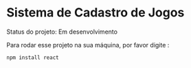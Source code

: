 <h1>Sistema de Cadastro de Jogos</h1

> Status do projeto: Em desenvolvimento
>
> Para rodar esse projeto na sua máquina, por favor digite :
>
> ```
> npm install react 
> ```
